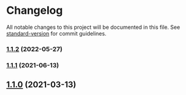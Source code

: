# Changelog

All notable changes to this project will be documented in this file. See [standard-version](https://github.com/conventional-changelog/standard-version) for commit guidelines.

### [1.1.2](https://github.com/iniva/action-repository-dispatch/compare/v1.1.1...v1.1.2) (2022-05-27)

### [1.1.1](https://github.com/iniva/action-repository-dispatch/compare/v1.1.0...v1.1.1) (2021-06-13)

## [1.1.0](https://github.com/iniva/action-repository-dispatch/compare/v1.0.0...v1.1.0) (2021-03-13)

